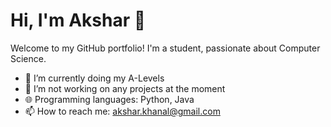 # Hi, I'm Akshar 👋

Welcome to my GitHub portfolio! I'm a student, passionate about Computer Science.

- 🌱 I’m currently doing my A-Levels 
- 🔭 I’m not working on any projects at the moment
- 🌐 Programming languages: Python, Java
- 📫 How to reach me: akshar.khanal@gmail.com
